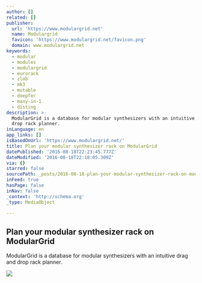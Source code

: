 ```yaml
---
author: []
related: []
publisher:
  url: 'https://www.modulargrid.net'
  name: Modulargrid
  favicon: 'https://www.modulargrid.net/favicon.png'
  domain: www.modulargrid.net
keywords:
  - modular
  - modules
  - modulargrid
  - eurorack
  - zlob
  - mk3
  - mutable
  - doepfer
  - many-in-1
  - disting
description: >-
  ModularGrid is a database for modular synthesizers with an intuitive drag and
  drop rack planner.
inLanguage: en
app_links: []
isBasedOnUrl: 'https://www.modulargrid.net/'
title: Plan your modular synthesizer rack on ModularGrid
datePublished: '2016-08-18T22:23:45.777Z'
dateModified: '2016-08-18T22:18:05.309Z'
via: {}
starred: false
sourcePath: _posts/2016-08-18-plan-your-modular-synthesizer-rack-on-modulargrid.md
inFeed: true
hasPage: false
inNav: false
_context: 'http://schema.org'
_type: MediaObject

---
```

<article style=""><h1>Plan your modular synthesizer rack on ModularGrid</h1><p>ModularGrid is a database for modular synthesizers with an intuitive drag and drop rack planner.</p><img src="https://modulargrid.net/img/static/modgrid.png" /></article>